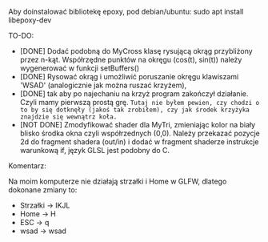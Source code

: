 Aby doinstalować bibliotekę epoxy, pod debian/ubuntu:
      sudo apt install libepoxy-dev

TO-DO:
- [DONE] Dodać podobną do MyCross klasę rysującą okrąg przybliżony przez n-kąt. Współrzędne punktów na okręgu (cos(t), sin(t)) należy wygenerować w funkcji setBuffers()
- [DONE] Rysować okrąg i umożliwić poruszanie okręgu klawiszami 'WSAD' (analogicznie jak można ruszać krzyżem), 
- [DONE] tak aby po najechaniu na krzyż program zakończył działanie. Czyli mamy pierwszą prostą grę.   `Tutaj nie byłem pewien, czy chodzi o to by się dotknęły (jakoś tak zrobiłem), czy jak środek krzyżyka znajdzie się wewnątrz koła.`
- [NOT DONE] Zmodyfikować shader dla MyTri, zmieniając kolor na biały blisko środka okna czyli  współrzednych (0,0).  Należy przekazać pozycje 2d do fragment shadera (out/in) i dodać w fragment shaderze instrukcje warunkową if, język GLSL jest podobny do C.

Komentarz:


Na moim komputerze nie działają strzałki i Home w GLFW, dlatego dokonane zmiany to:
- Strzałki -> IKJL
- Home -> H
- ESC -> q
- wsad -> wsad